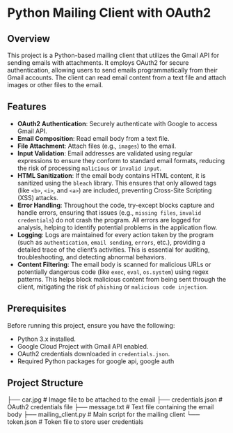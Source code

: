 # Python Mailing Client with OAuth2

## Overview

This project is a Python-based mailing client that utilizes the Gmail API for sending emails with attachments. It employs OAuth2 for secure authentication, allowing users to send emails programmatically from their Gmail accounts. The client can read email content from a text file and attach images or other files to the email.

## Features

- **OAuth2 Authentication**: Securely authenticate with Google to access Gmail API.
- **Email Composition**: Read email body from a text file.
- **File Attachment**: Attach files (e.g., `images`) to the email.
- **Input Validation**:
Email addresses are validated using regular expressions to ensure they conform to standard email formats, reducing the risk of processing `malicious` or `invalid input`.
- **HTML Sanitization**:
If the email body contains HTML content, it is sanitized using the `bleach` library. This ensures that only allowed tags (like `<b>`, `<i>`, and `<a>`) are included, preventing Cross-Site Scripting (XSS) attacks.
- **Error Handling**:
Throughout the code, try-except blocks capture and handle errors, ensuring that issues (e.g., `missing files`, `invalid credentials`) do not crash the program. All errors are logged for analysis, helping to identify potential problems in the application flow.
- **Logging**:
Logs are maintained for every action taken by the program (such as `authentication`, `email sending`, `errors`, etc.), providing a detailed trace of the client’s activities. This is essential for auditing, troubleshooting, and detecting abnormal behaviors.
- **Content Filtering**:
The email body is scanned for malicious URLs or potentially dangerous code (like `exec`, `eval`, `os.system`) using regex patterns. This helps block malicious content from being sent through the client, mitigating the risk of `phishing` or `malicious code injection`.

## Prerequisites

Before running this project, ensure you have the following:

- Python 3.x installed.
- Google Cloud Project with Gmail API enabled.
- OAuth2 credentials downloaded in `credentials.json`.
- Required Python packages for google api, google auth

  
## Project Structure
├── car.jpg             # Image file to be attached to the email
├── credentials.json     # OAuth2 credentials file
├── message.txt          # Text file containing the email body
├── mailing_client.py     # Main script for the mailing client
└── token.json           # Token file to store user credentials
